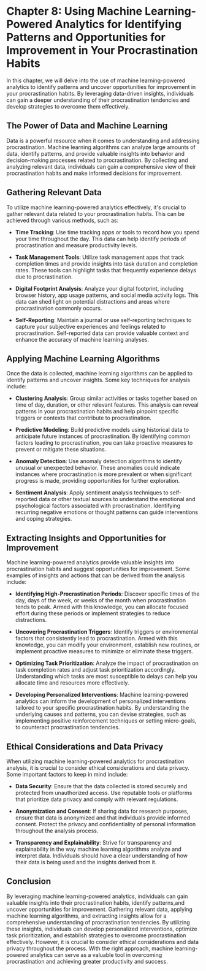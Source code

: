 Chapter 8: Using Machine Learning-Powered Analytics for Identifying Patterns and Opportunities for Improvement in Your Procrastination Habits
=============================================================================================================================================

In this chapter, we will delve into the use of machine learning-powered analytics to identify patterns and uncover opportunities for improvement in your procrastination habits. By leveraging data-driven insights, individuals can gain a deeper understanding of their procrastination tendencies and develop strategies to overcome them effectively.

The Power of Data and Machine Learning
--------------------------------------

Data is a powerful resource when it comes to understanding and addressing procrastination. Machine learning algorithms can analyze large amounts of data, identify patterns, and provide valuable insights into behavior and decision-making processes related to procrastination. By collecting and analyzing relevant data, individuals can gain a comprehensive view of their procrastination habits and make informed decisions for improvement.

Gathering Relevant Data
-----------------------

To utilize machine learning-powered analytics effectively, it's crucial to gather relevant data related to your procrastination habits. This can be achieved through various methods, such as:

* **Time Tracking**: Use time tracking apps or tools to record how you spend your time throughout the day. This data can help identify periods of procrastination and measure productivity levels.

* **Task Management Tools**: Utilize task management apps that track completion times and provide insights into task duration and completion rates. These tools can highlight tasks that frequently experience delays due to procrastination.

* **Digital Footprint Analysis**: Analyze your digital footprint, including browser history, app usage patterns, and social media activity logs. This data can shed light on potential distractions and areas where procrastination commonly occurs.

* **Self-Reporting**: Maintain a journal or use self-reporting techniques to capture your subjective experiences and feelings related to procrastination. Self-reported data can provide valuable context and enhance the accuracy of machine learning analyses.

Applying Machine Learning Algorithms
------------------------------------

Once the data is collected, machine learning algorithms can be applied to identify patterns and uncover insights. Some key techniques for analysis include:

* **Clustering Analysis**: Group similar activities or tasks together based on time of day, duration, or other relevant features. This analysis can reveal patterns in your procrastination habits and help pinpoint specific triggers or contexts that contribute to procrastination.

* **Predictive Modeling**: Build predictive models using historical data to anticipate future instances of procrastination. By identifying common factors leading to procrastination, you can take proactive measures to prevent or mitigate these situations.

* **Anomaly Detection**: Use anomaly detection algorithms to identify unusual or unexpected behavior. These anomalies could indicate instances where procrastination is more prevalent or when significant progress is made, providing opportunities for further exploration.

* **Sentiment Analysis**: Apply sentiment analysis techniques to self-reported data or other textual sources to understand the emotional and psychological factors associated with procrastination. Identifying recurring negative emotions or thought patterns can guide interventions and coping strategies.

Extracting Insights and Opportunities for Improvement
-----------------------------------------------------

Machine learning-powered analytics provide valuable insights into procrastination habits and suggest opportunities for improvement. Some examples of insights and actions that can be derived from the analysis include:

* **Identifying High-Procrastination Periods**: Discover specific times of the day, days of the week, or weeks of the month when procrastination tends to peak. Armed with this knowledge, you can allocate focused effort during these periods or implement strategies to reduce distractions.

* **Uncovering Procrastination Triggers**: Identify triggers or environmental factors that consistently lead to procrastination. Armed with this knowledge, you can modify your environment, establish new routines, or implement proactive measures to minimize or eliminate these triggers.

* **Optimizing Task Prioritization**: Analyze the impact of procrastination on task completion rates and adjust task prioritization accordingly. Understanding which tasks are most susceptible to delays can help you allocate time and resources more effectively.

* **Developing Personalized Interventions**: Machine learning-powered analytics can inform the development of personalized interventions tailored to your specific procrastination habits. By understanding the underlying causes and patterns, you can devise strategies, such as implementing positive reinforcement techniques or setting micro-goals, to counteract procrastination tendencies.

Ethical Considerations and Data Privacy
---------------------------------------

When utilizing machine learning-powered analytics for procrastination analysis, it is crucial to consider ethical considerations and data privacy. Some important factors to keep in mind include:

* **Data Security**: Ensure that the data collected is stored securely and protected from unauthorized access. Use reputable tools or platforms that prioritize data privacy and comply with relevant regulations.

* **Anonymization and Consent**: If sharing data for research purposes, ensure that data is anonymized and that individuals provide informed consent. Protect the privacy and confidentiality of personal information throughout the analysis process.

* **Transparency and Explainability**: Strive for transparency and explainability in the way machine learning algorithms analyze and interpret data. Individuals should have a clear understanding of how their data is being used and the insights derived from it.

Conclusion
----------

By leveraging machine learning-powered analytics, individuals can gain valuable insights into their procrastination habits, identify patterns,and uncover opportunities for improvement. Gathering relevant data, applying machine learning algorithms, and extracting insights allow for a comprehensive understanding of procrastination tendencies. By utilizing these insights, individuals can develop personalized interventions, optimize task prioritization, and establish strategies to overcome procrastination effectively. However, it is crucial to consider ethical considerations and data privacy throughout the process. With the right approach, machine learning-powered analytics can serve as a valuable tool in overcoming procrastination and achieving greater productivity and success.
